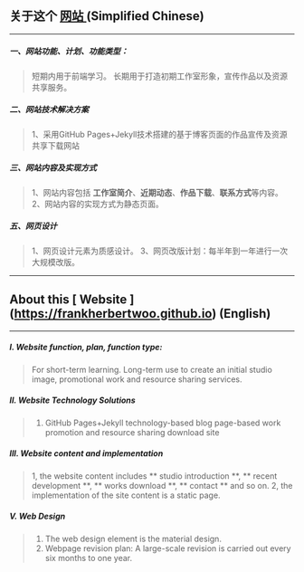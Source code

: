 ## 关于这个 [ 网站 ](https://frankherbertwoo.github.io) (Simplified Chinese)

---

##### 一、网站功能、计划、功能类型：
> 短期内用于前端学习。
> 长期用于打造初期工作室形象，宣传作品以及资源共享服务。

##### 二、网站技术解决方案
> 1、采用GitHub Pages+Jekyll技术搭建的基于博客页面的作品宣传及资源共享下载网站

##### 三、网站内容及实现方式
> 1、网站内容包括 **工作室简介**、**近期动态**、**作品下载**、**联系方式**等内容。
> 2、网站内容的实现方式为静态页面。
##### 五、网页设计
> 1、网页设计元素为质感设计。
> 3、网页改版计划：每半年到一年进行一次大规模改版。

___

## About this [ Website ] (https://frankherbertwoo.github.io) (English)

---

##### I. Website function, plan, function type:
> For short-term learning.
> Long-term use to create an initial studio image, promotional work and resource sharing services.

##### II. Website Technology Solutions
> 1. GitHub Pages+Jekyll technology-based blog page-based work promotion and resource sharing download site

##### III. Website content and implementation
> 1, the website content includes ** studio introduction **, ** recent development **, ** works download **, ** contact ** and so on.
> 2, the implementation of the site content is a static page.
##### V. Web Design
> 1. The web design element is the material design.
> 3. Webpage revision plan: A large-scale revision is carried out every six months to one year.